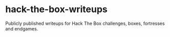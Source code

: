 # hack-the-box-writeups
Publicly published writeups for Hack The Box challenges,  boxes, fortresses and endgames.
